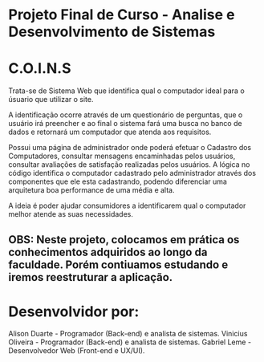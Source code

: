 # Projeto Final de Curso - Analise e Desenvolvimento de Sistemas
# C.O.I.N.S <br>
Trata-se de Sistema Web que identifica qual o computador ideal para o úsuario que utilizar o site.

A identificação ocorre através de um questionário de perguntas, que o usuário irá preencher e ao final o sistema fará uma busca no banco de dados e retornará um computador que atenda aos requisitos.

Possui uma página de administrador onde poderá efetuar o Cadastro dos Computadores, consultar mensagens encaminhadas pelos usuários, consultar avaliações de satisfação realizadas pelos usuários.
A lógica no código identifica o computador cadastrado pelo administrador através dos componentes que ele esta cadastrando, podendo diferenciar uma arquitetura boa performance de uma média e alta.

A ideia é poder ajudar consumidores a identificarem qual o computador melhor atende as suas necessidades.

<h2>OBS: Neste projeto, colocamos em prática os conhecimentos adquiridos ao longo da faculdade. Porém contiuamos estudando e iremos reestruturar a aplicação.</h2>

# Desenvolvidor por:
Alison Duarte - Programador (Back-end) e analista de sistemas.
Vinicius Oliveira - Programador (Back-end) e analista de sistemas.
Gabriel Leme - Desenvolvedor Web (Front-end e UX/UI).
